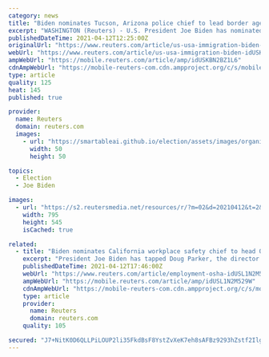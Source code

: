 ```yaml
---
category: news
title: "Biden nominates Tucson, Arizona police chief to lead border agency: NYT"
excerpt: "WASHINGTON (Reuters) - U.S. President Joe Biden has nominated Tucson, Arizona, Police Chief Chris Magnus to lead the Customs And Border Protection Agency, the New York Times reported on Monday . Magnus, a critic of former President Donald Trump’s anti ..."
publishedDateTime: 2021-04-12T12:25:00Z
originalUrl: "https://www.reuters.com/article/us-usa-immigration-biden-idUSKBN2BZ1L6"
webUrl: "https://www.reuters.com/article/us-usa-immigration-biden-idUSKBN2BZ1L6"
ampWebUrl: "https://mobile.reuters.com/article/amp/idUSKBN2BZ1L6"
cdnAmpWebUrl: "https://mobile-reuters-com.cdn.ampproject.org/c/s/mobile.reuters.com/article/amp/idUSKBN2BZ1L6"
type: article
quality: 125
heat: 145
published: true

provider:
  name: Reuters
  domain: reuters.com
  images:
    - url: "https://smartableai.github.io/election/assets/images/organizations/reuters.com-50x50.jpg"
      width: 50
      height: 50

topics:
  - Election
  - Joe Biden

images:
  - url: "https://s2.reutersmedia.net/resources/r/?m=02&d=20210412&t=2&i=1558144917&w=&fh=545px&fw=&ll=&pl=&sq=&r=LYNXMPEH3B0W3"
    width: 795
    height: 545
    isCached: true

related:
  - title: "Biden nominates California workplace safety chief to head OSHA"
    excerpt: "President Joe Biden has tapped Doug Parker, the director of California’s workplace safety agency, to lead the Occupational Safety and Health Administration (OSHA) as it is expected to pivot to more aggressive enforcement amid the COVID-19 pandemic."
    publishedDateTime: 2021-04-12T17:46:00Z
    webUrl: "https://www.reuters.com/article/employment-osha-idUSL1N2M529W"
    ampWebUrl: "https://mobile.reuters.com/article/amp/idUSL1N2M529W"
    cdnAmpWebUrl: "https://mobile-reuters-com.cdn.ampproject.org/c/s/mobile.reuters.com/article/amp/idUSL1N2M529W"
    type: article
    provider:
      name: Reuters
      domain: reuters.com
    quality: 105

secured: "J7+NitK0D6QLLPiLOUP2li35FkdBsF8YstZvXeK7eh8sAFBz9293hZstf2IlgzE5Huaf1VJRgi3DiENGhD2lUMBQS+V5dfV2wZSDyNWwoi+u9n9fimx6mwMelhzLo8Dm1ouBrfBduirjij67Tzj1HuK+xv6k0HUElGj/a3505H4AB4mNxAMUQypFfHbtoH0YdtYeUe9TTEhQohJwJ6RQbYliggOd2Yv8hlQiwrajNxUlapG5ZxVPguNCyI10HBNF9MlJ5beE5VJv7rFUMi24Rc7gJny3S6P5IgS77qXmIDB3v1LGmcDRPO9aaVaEDfiKCf0iFUYn7aI/wk3OzFJvOJuU8FsymhzkZIKm8Q0tnPY=;NMnRqVt2P3+k/NCERxf7KQ=="
---
```


